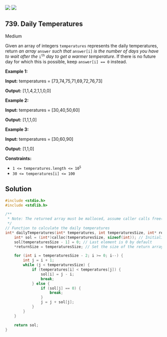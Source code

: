 [![](https://img.shields.io/github/stars/LeetCode-in-C/LeetCode-in-C?label=Stars&style=flat-square)](https://github.com/LeetCode-in-C/LeetCode-in-C)
[![](https://img.shields.io/github/forks/LeetCode-in-C/LeetCode-in-C?label=Fork%20me%20on%20GitHub%20&style=flat-square)](https://github.com/LeetCode-in-C/LeetCode-in-C/fork)

## 739\. Daily Temperatures

Medium

Given an array of integers `temperatures` represents the daily temperatures, return _an array_ `answer` _such that_ `answer[i]` _is the number of days you have to wait after the_ <code>i<sup>th</sup></code> _day to get a warmer temperature_. If there is no future day for which this is possible, keep `answer[i] == 0` instead.

**Example 1:**

**Input:** temperatures = [73,74,75,71,69,72,76,73]

**Output:** [1,1,4,2,1,1,0,0]

**Example 2:**

**Input:** temperatures = [30,40,50,60]

**Output:** [1,1,1,0]

**Example 3:**

**Input:** temperatures = [30,60,90]

**Output:** [1,1,0]

**Constraints:**

*   <code>1 <= temperatures.length <= 10<sup>5</sup></code>
*   `30 <= temperatures[i] <= 100`

## Solution

```c
#include <stdio.h>
#include <stdlib.h>

/**
 * Note: The returned array must be malloced, assume caller calls free().
 */
// Function to calculate the daily temperatures
int* dailyTemperatures(int* temperatures, int temperaturesSize, int* returnSize) {
    int* sol = (int*)calloc(temperaturesSize, sizeof(int)); // Initialize the solution array with zeros
    sol[temperaturesSize - 1] = 0; // Last element is 0 by default
    *returnSize = temperaturesSize; // Set the size of the return array

    for (int i = temperaturesSize - 2; i >= 0; i--) {
        int j = i + 1;
        while (j < temperaturesSize) {
            if (temperatures[i] < temperatures[j]) {
                sol[i] = j - i;
                break;
            } else {
                if (sol[j] == 0) {
                    break;
                }
                j = j + sol[j];
            }
        }
    }

    return sol;
}
```